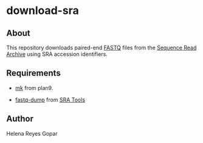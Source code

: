 # download-sra #


## About ##

This repository downloads paired-end [FASTQ](https://en.wikipedia.org/wiki/FASTQ_format) files from the 
[Sequence Read Archive](https://www.ncbi.nlm.nih.gov/sra) using SRA accession identifiers.




## Requirements ##

- [mk](https://9fans.github.io/plan9port/man/man1/mk.html) from plan9.

- [fastq-dump](https://ncbi.github.io/sra-tools/fastq-dump.html) from [SRA Tools](https://github.com/ncbi/sra-tools/wiki/Building-and-Installing-from-Source)

## Author ##
Helena Reyes Gopar

